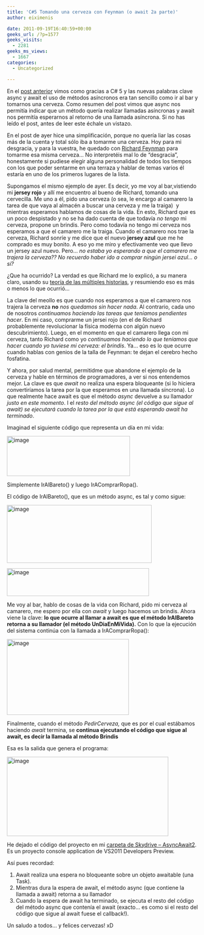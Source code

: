 ```yaml
---
title: 'C#5 Tomando una cerveza con Feynman (o await 2a parte)'
author: eiximenis

date: 2011-09-19T16:40:59+00:00
geeks_url: /?p=1577
geeks_visits:
  - 2281
geeks_ms_views:
  - 1667
categories:
  - Uncategorized

---
```

En el [post anterior][1] vimos como gracias a C# 5 y las nuevas palabras clave async y await el uso de métodos asíncronos era tan sencillo como ir al bar y tomarnos una cerveza. Como resumen del post vimos que async nos permitía indicar que un método quería realizar llamadas asíncronas y await nos permitía esperarnos al retorno de una llamada asíncrona. Si no has leído el post, antes de leer este échale un vistazo.

En el post de ayer hice una simplificación, porque no quería liar las cosas más de la cuenta y total sólo iba a tomarme una cerveza. Hoy para mi desgracia, y para la vuestra, he quedado con [Richard Feynman][2] para tomarme esa misma cerveza… No interpretéis mal lo de “desgracia”, honestamente si pudiese elegir alguna personalidad de todos los tiempos con los que poder sentarme en una terraza y hablar de temas varios él estaría en uno de los primeros lugares de la lista. 

Supongamos el mismo ejemplo de ayer. Es decir, yo me voy al bar,vistiendo mi **jersey rojo** y allí me encuentro al bueno de Richard, tomando una cervecilla. Me uno a él, pido una cerveza (o sea, le encargo al camarero la tarea de que vaya al almacén a buscar una cerveza y me la traiga)&#160; y mientras esperamos hablamos de cosas de la vida. En esto, Richard que es un poco despistado y no se ha dado cuenta de que todavía _no tengo_ mi cerveza, propone un brindis. Pero como todavía no tengo mi cerveza nos esperamos a que el camarero me la traiga. Cuando el camarero nos trae la cerveza, Richard sonríe y me dice que el nuevo **jersey azul** que me he comprado es muy bonito. A eso yo me miro y efectivamente veo que llevo un jersey azul nuevo. Pero… _no estaba yo esperando a que el camarero me trajera la cerveza?? No recuerdo haber ido a comprar ningún jersei azul… o sí?_

¿Que ha ocurrido? La verdad es que Richard me lo explicó, a su manera claro, usando su [teoría de las múltiples historias][3], y resumiendo eso es más o menos lo que ocurrió…

La clave del meollo es que cuando nos esperamos a que el camarero nos trajera la cerveza **no** _nos quedamos sin hacer nada_. Al contrario, cada uno de nosotros _continuamos haciendo las tareas que teníamos pendientes hacer_. En mi caso, comprarme un jersei rojo (en el de Richard probablemente revolucionar la física moderna con algún nuevo descubrimiento). Luego, en el momento en que el camarero llega con mi cerveza, tanto Richard como yo _continuamos haciendo lo que teníamos que hacer cuando yo tuviese mi cerveza: el brindis_. Ya… eso es lo que ocurre cuando hablas con genios de la talla de Feynman: te dejan el cerebro hecho fosfatina.

Y ahora, por salud mental, permitidme que abandone el ejemplo de la cerveza y hable en términos de programadores, a ver si nos entendemos mejor. La clave es que _await_ no realiza una espera bloqueante (si lo hiciera convertiríamos la tarea por la que esperamos en una llamada síncrona). Lo que realmente hace await es que el método _async_ devuelve a su llamador _justo en este momento_. I el _resto del método async (el código que sigue al await) se ejecutará cuando la tarea por la que está esperando await ha terminado_.

Imaginad el siguiente código que representa un día en mi vida:

[<img title="image" style="border-top: 0px; border-right: 0px; background-image: none; border-bottom: 0px; padding-top: 0px; padding-left: 0px; border-left: 0px; display: inline; padding-right: 0px" border="0" alt="image" src="http://geeks.ms/cfs-file.ashx/__key/CommunityServer.Blogs.Components.WeblogFiles/etomas/image_5F00_thumb_5F00_3E618E88.png" width="324" height="105" />][4]

Simplemente IrAlBareto() y luego IrAComprarRopa().

El código de IrAlBareto(), que es un método async, es tal y como sigue:

[<img title="image" style="border-top: 0px; border-right: 0px; background-image: none; border-bottom: 0px; padding-top: 0px; padding-left: 0px; border-left: 0px; display: inline; padding-right: 0px" border="0" alt="image" src="http://geeks.ms/cfs-file.ashx/__key/CommunityServer.Blogs.Components.WeblogFiles/etomas/image_5F00_thumb_5F00_4E8D5681.png" width="381" height="152" />][5]

[<img title="image" style="border-top: 0px; border-right: 0px; background-image: none; border-bottom: 0px; padding-top: 0px; padding-left: 0px; border-left: 0px; display: inline; padding-right: 0px" border="0" alt="image" src="http://geeks.ms/cfs-file.ashx/__key/CommunityServer.Blogs.Components.WeblogFiles/etomas/image_5F00_thumb_5F00_7AC9DD65.png" width="374" height="73" />][6]

Me voy al bar, hablo de cosas de la vida con Richard, pido mi cerveza al camarero, me espero por ella con _await_ y luego hacemos un brindis. Ahora viene la clave: **lo que ocurre al llamar a await es que el método IrAlBareto retorna a su llamador (el método UnDiaEnMiVida).** Con lo que la ejecución del sistema continúa con la llamada a IrAComprarRopa():

[<img title="image" style="border-top: 0px; border-right: 0px; background-image: none; border-bottom: 0px; padding-top: 0px; padding-left: 0px; border-left: 0px; display: inline; padding-right: 0px" border="0" alt="image" src="http://geeks.ms/cfs-file.ashx/__key/CommunityServer.Blogs.Components.WeblogFiles/etomas/image_5F00_thumb_5F00_1214E1D7.png" width="321" height="199" />][7]

Finalmente, cuando el método _PedirCerveza,_ que es por el cual estábamos haciendo _await_ termina, se **continua ejecutando el código que sigue al await, es decir la llamada al método Brindis**

Esa es la salida que genera el programa:

[<img title="image" style="border-top: 0px; border-right: 0px; background-image: none; border-bottom: 0px; padding-top: 0px; padding-left: 0px; border-left: 0px; display: inline; padding-right: 0px" border="0" alt="image" src="http://geeks.ms/cfs-file.ashx/__key/CommunityServer.Blogs.Components.WeblogFiles/etomas/image_5F00_thumb_5F00_64471911.png" width="425" height="208" />][8]

He dejado el código del proyecto en mi [carpeta de Skydrive – AsyncAwait2][9]. Es un proyecto console application de VS2011 Developers Preview.

Así pues recordad:

  1. Await realiza una espera no bloqueante sobre un objeto awaitable (una Task). 
  2. Mientras dura la espera de await, el método async (que contiene la llamada a await) retorna a su llamador
  3. Cuando la espera de await ha terminado, se ejecuta el resto del código del método async que contenía el await (exacto… es como si el resto del código que sigue al await fuese el callback!).

Un saludo a todos… y felices cervezas! xD

 [1]: http://geeks.ms/blogs/etomas/archive/2011/09/17/c-5-async-await.aspx
 [2]: http://en.wikipedia.org/wiki/Richard_Feynman
 [3]: http://en.wikipedia.org/wiki/Multiple_histories
 [4]: http://geeks.ms/cfs-file.ashx/__key/CommunityServer.Blogs.Components.WeblogFiles/etomas/image_5F00_33187A4B.png
 [5]: http://geeks.ms/cfs-file.ashx/__key/CommunityServer.Blogs.Components.WeblogFiles/etomas/image_5F00_6B767B56.png
 [6]: http://geeks.ms/cfs-file.ashx/__key/CommunityServer.Blogs.Components.WeblogFiles/etomas/image_5F00_22705990.png
 [7]: http://geeks.ms/cfs-file.ashx/__key/CommunityServer.Blogs.Components.WeblogFiles/etomas/image_5F00_6C1F3180.png
 [8]: http://geeks.ms/cfs-file.ashx/__key/CommunityServer.Blogs.Components.WeblogFiles/etomas/image_5F00_17EF8570.png
 [9]: https://skydrive.live.com/?cid=6521c259e9b1bec6&sc=documents&uc=1&id=6521C259E9B1BEC6%21167# "AsyncAwait2"
